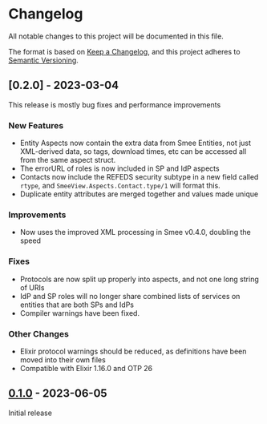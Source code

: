 # Changelog
All notable changes to this project will be documented in this file.

The format is based on [Keep a Changelog](https://keepachangelog.com/en/1.0.0/),
and this project adheres to [Semantic Versioning](https://semver.org/spec/v2.0.0.html).

## [0.2.0] - 2023-03-04

This release is mostly bug fixes and performance improvements

### New Features
- Entity Aspects now contain the extra data from Smee Entities, not just XML-derived data, so tags, download times, etc
  can be accessed all from the same aspect struct. 
- The errorURL of roles is now included in SP and IdP aspects
- Contacts now include the REFEDS security subtype in a new field called `rtype`, and `SmeeView.Aspects.Contact.type/1`
  will format this.
- Duplicate entity attributes are merged together and values made unique

### Improvements
- Now uses the improved XML processing in Smee v0.4.0, doubling the speed

### Fixes
- Protocols are now split up properly into aspects, and not one long string of URIs
- IdP and SP roles will no longer share combined lists of services on entities that are both SPs and IdPs
- Compiler warnings have been fixed. 

### Other Changes
- Elixir protocol warnings should be reduced, as definitions have been moved into their own files
- Compatible with Elixir 1.16.0 and OTP 26

## [0.1.0] - 2023-06-05
Initial release


[0.1.0]: https://github.com/Digital-Identity-Labs/smee_view/compare/releases/tag/0.1.0
